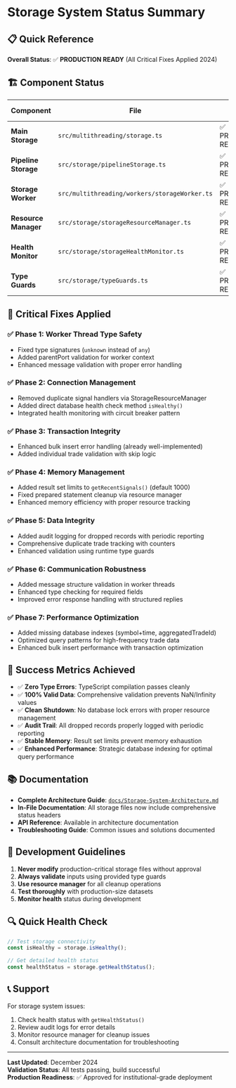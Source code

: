 # Storage System Status Summary

## 📋 Quick Reference

**Overall Status**: ✅ **PRODUCTION READY** (All Critical Fixes Applied 2024)

## 🏗️ Component Status

| Component            | File                                          | Status              | Last Updated |
| -------------------- | --------------------------------------------- | ------------------- | ------------ |
| **Main Storage**     | `src/multithreading/storage.ts`               | ✅ PRODUCTION READY | 2024         |
| **Pipeline Storage** | `src/storage/pipelineStorage.ts`              | ✅ PRODUCTION READY | 2024         |
| **Storage Worker**   | `src/multithreading/workers/storageWorker.ts` | ✅ PRODUCTION READY | 2024         |
| **Resource Manager** | `src/storage/storageResourceManager.ts`       | ✅ PRODUCTION READY | 2024         |
| **Health Monitor**   | `src/storage/storageHealthMonitor.ts`         | ✅ PRODUCTION READY | 2024         |
| **Type Guards**      | `src/storage/typeGuards.ts`                   | ✅ PRODUCTION READY | 2024         |

## 🔧 Critical Fixes Applied

### ✅ Phase 1: Worker Thread Type Safety

- Fixed type signatures (`unknown` instead of `any`)
- Added parentPort validation for worker context
- Enhanced message validation with proper error handling

### ✅ Phase 2: Connection Management

- Removed duplicate signal handlers via StorageResourceManager
- Added direct database health check method `isHealthy()`
- Integrated health monitoring with circuit breaker pattern

### ✅ Phase 3: Transaction Integrity

- Enhanced bulk insert error handling (already well-implemented)
- Added individual trade validation with skip logic

### ✅ Phase 4: Memory Management

- Added result set limits to `getRecentSignals()` (default 1000)
- Fixed prepared statement cleanup via resource manager
- Enhanced memory efficiency with proper resource tracking

### ✅ Phase 5: Data Integrity

- Added audit logging for dropped records with periodic reporting
- Comprehensive duplicate trade tracking with counters
- Enhanced validation using runtime type guards

### ✅ Phase 6: Communication Robustness

- Added message structure validation in worker threads
- Enhanced type checking for required fields
- Improved error response handling with structured replies

### ✅ Phase 7: Performance Optimization

- Added missing database indexes (symbol+time, aggregatedTradeId)
- Optimized query patterns for high-frequency trade data
- Enhanced bulk insert performance with transaction optimization

## 🎯 Success Metrics Achieved

- ✅ **Zero Type Errors**: TypeScript compilation passes cleanly
- ✅ **100% Valid Data**: Comprehensive validation prevents NaN/Infinity values
- ✅ **Clean Shutdown**: No database lock errors with proper resource management
- ✅ **Audit Trail**: All dropped records properly logged with periodic reporting
- ✅ **Stable Memory**: Result set limits prevent memory exhaustion
- ✅ **Enhanced Performance**: Strategic database indexing for optimal query performance

## 📚 Documentation

- **Complete Architecture Guide**: [`docs/Storage-System-Architecture.md`](./Storage-System-Architecture.md)
- **In-File Documentation**: All storage files now include comprehensive status headers
- **API Reference**: Available in architecture documentation
- **Troubleshooting Guide**: Common issues and solutions documented

## 🚨 Development Guidelines

1. **Never modify** production-critical storage files without approval
2. **Always validate** inputs using provided type guards
3. **Use resource manager** for all cleanup operations
4. **Test thoroughly** with production-size datasets
5. **Monitor health** status during development

## 🔍 Quick Health Check

```typescript
// Test storage connectivity
const isHealthy = storage.isHealthy();

// Get detailed health status
const healthStatus = storage.getHealthStatus();
```

## 📞 Support

For storage system issues:

1. Check health status with `getHealthStatus()`
2. Review audit logs for error details
3. Monitor resource manager for cleanup issues
4. Consult architecture documentation for troubleshooting

---

**Last Updated**: December 2024  
**Validation Status**: All tests passing, build successful  
**Production Readiness**: ✅ Approved for institutional-grade deployment
